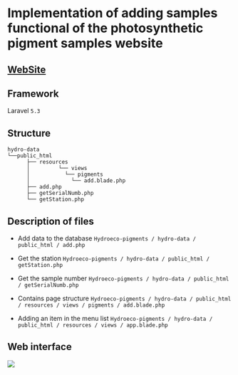 # Implementation of adding samples functional of the photosynthetic pigment samples website

## [WebSite](http://hydro-data.onlinemkd.ru/add)

## Framework
Laravel `5.3`

## Structure
    hydro-data
    └──public_html
	      ├── resources
	      │         └── views
	      │        	  └── pigments
	      │             └── add.blade.php
	      ├── add.php
	      ├── getSerialNumb.php
	      └── getStation.php

## Description of files
* Add data to the database
`Hydroeco-pigments / hydro-data / public_html / add.php`

* Get the station
`Hydroeco-pigments / hydro-data / public_html / getStation.php`

* Get the sample number
`Hydroeco-pigments / hydro-data / public_html / getSerialNumb.php`

* Contains page structure
`Hydroeco-pigments / hydro-data / public_html / resources / views / pigments / add.blade.php`

* Adding an item in the menu list
`Hydroeco-pigments / hydro-data / public_html / resources / views / app.blade.php`

## Web interface
<img src="https://camo.githubusercontent.com/6624cce07bf6f75faa9e74f3c921ba94653614e0/68747470733a2f2f70702e757365726170692e636f6d2f633834343332302f763834343332303035352f3137616635352f4859375141704a7430366b2e6a7067"/>
